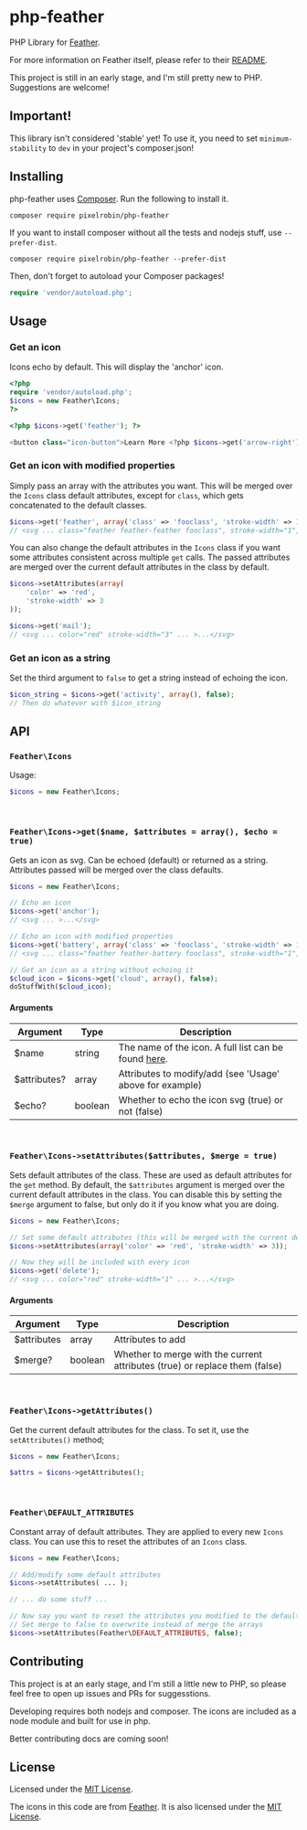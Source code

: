 # php-feather
PHP Library for [Feather](https://feathericons.com/).

For more information on Feather itself, please refer to their [README](https://github.com/feathericons/feather).

This project is still in an early stage, and I'm still pretty new to PHP. Suggestions are welcome!

## Important!
This library isn't considered 'stable' yet! To use it, you need to set `minimum-stability` to `dev` in your project's composer.json!

## Installing
php-feather uses [Composer](https://getcomposer.org/). Run the following to install it.
```
composer require pixelrobin/php-feather
```
If you want to install composer without all the tests and nodejs stuff, use `--prefer-dist`.
```
composer require pixelrobin/php-feather --prefer-dist
```
Then, don't forget to autoload your Composer packages!
```php
require 'vendor/autoload.php';
```
## Usage
### Get an icon
Icons echo by default. This will display the 'anchor' icon.
```php
<?php
require 'vendor/autoload.php';
$icons = new Feather\Icons;
?>

<?php $icons->get('feather'); ?>

<button class="icon-button">Learn More <?php $icons->get('arrow-right'); ?></button>
```

### Get an icon with modified properties
Simply pass an array with the attributes you want. This will be merged over the `Icons` class default attributes, except for `class`, which gets concatenated to the default classes.
```php
$icons->get('feather', array('class' => 'fooclass', 'stroke-width' => 1, 'aria-label' => 'Battery icon'));
// <svg ... class="feather feather-feather fooclass", stroke-width="1", aria-label="Battery icon" ... >...</svg>
```

You can also change the default attributes in the `Icons` class if you want some attributes consistent across multiple `get` calls. The passed attributes are merged over the current default attributes in the class by default.
```php
$icons->setAttributes(array(
    'color' => 'red',
    'stroke-width' => 3
));

$icons->get('mail');
// <svg ... color="red" stroke-width="3" ... >...</svg>
```
### Get an icon as a string
Set the third argument to `false` to get a string instead of echoing the icon.
```php
$icon_string = $icons->get('activity', array(), false);
// Then do whatever with $icon_string
```

## API
### `Feather\Icons`
Usage:
```php
$icons = new Feather\Icons;
```

<br>

### `Feather\Icons->get($name, $attributes = array(), $echo = true)`
Gets an icon as svg. Can be echoed (default) or returned as a string. Attributes passed will be merged over the class defaults.
```php
$icons = new Feather\Icons;

// Echo an icon
$icons->get('anchor');
// <svg ... >...</svg>

// Echo an icon with modified properties
$icons->get('battery', array('class' => 'fooclass', 'stroke-width' => 1, 'aria-label' => 'Battery icon'));
// <svg ... class="feather feather-battery fooclass", stroke-width="1", aria-label="Battery icon" ... >...</svg>

// Get an icon as a string without echoing it
$cloud_icon = $icons->get('cloud', array(), false);
doStuffWith($cloud_icon);
```
#### Arguments
|Argument    |Type   |Description                                                                      |
|------------|-------|---------------------------------------------------------------------------------|
|$name       |string |The name of the icon. A full list can be found [here](https://feathericons.com/).|
|$attributes?|array  |Attributes to modify/add (see 'Usage' above for example)                         |
|$echo?      |boolean|Whether to echo the icon svg (true) or not (false)                               |

<br>

### `Feather\Icons->setAttributes($attributes, $merge = true)`
Sets default attributes of the class. These are used as default attributes for the `get` method. By default, the `$attributes` argument is merged over the current default attributes in the class. You can disable this by setting the `$merge` argument to false, but only do it if you know what you are doing.
```php
$icons = new Feather\Icons;

// Set some default attributes (this will be merged with the current defaults in the class)
$icons->setAttributes(array('color' => 'red', 'stroke-width' => 3));

// Now they will be included with every icon
$icons->get('delete');
// <svg ... color="red" stroke-width="1" ... >...</svg>
```
#### Arguments
|Argument   |Type   |Description                                                                |
|-----------|-------|---------------------------------------------------------------------------|
|$attributes|array  |Attributes to add                                                          |
|$merge?    |boolean|Whether to merge with the current attributes (true) or replace them (false)|

<br>

### `Feather\Icons->getAttributes()`
Get the current default attributes for the class. To set it, use the `setAttributes()` method;
```php
$icons = new Feather\Icons;

$attrs = $icons->getAttributes();
```

<br>

### `Feather\DEFAULT_ATTRIBUTES`
Constant array of default attributes. They are applied to every new `Icons` class. You can use this to reset the attributes of an `Icons` class.
```php
$icons = new Feather\Icons;

// Add/modify some default attributes
$icons->setAttributes( ... );

// ... do some stuff ...

// Now say you want to reset the attributes you modified to the default...
// Set merge to false to overwrite instead of merge the arrays
$icons->setAttributes(Feather\DEFAULT_ATTRIBUTES, false);
```

## Contributing
This project is at an early stage, and I'm still a little new to PHP, so please feel free to open up issues and PRs for suggesstions.

Developing requires both nodejs and composer. The icons are included as a node module and built for use in php.

Better contributing docs are coming soon!

## License
Licensed under the [MIT License](https://github.com/Pixelrobin/php-feather/blob/master/LICENSE).

The icons in this code are from [Feather](https://github.com/feathericons/feather). It is also licensed under the [MIT License](https://github.com/feathericons/feather/blob/master/LICENSE).
